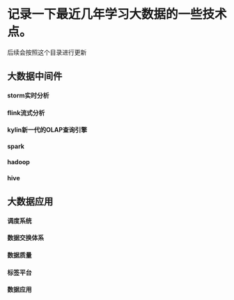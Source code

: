 # 记录一下最近几年学习大数据的一些技术点。
后续会按照这个目录进行更新

## 大数据中间件
#### storm实时分析

#### flink流式分析 

####  kylin新一代的OLAP查询引擎

#### spark 

#### hadoop

#### hive


## 大数据应用

#### 调度系统

#### 数据交换体系

#### 数据质量

#### 标签平台

#### 数据应用

